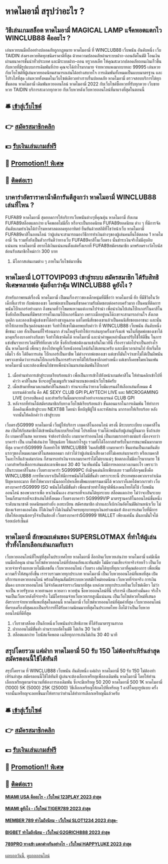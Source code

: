 # หาดไมอามี่ สรุปว่าอะไร ?
## วิธีเล่นเกมสล็อต หาดไมอามี่ MAGICAL LAMP แจ็คพอตแตกไว WINCLUB88 คืออะไร ?
เล่นหวยบนมือถืออย่างปลอดภัยถูกกฎหมาย หาดไมอามี่ ที่ WINCLUB88 เว็บพนัน อันดับหนึ่ง เว็บ TAIDIN ส่งตรงหวยฮิตทุกชนิดราคาดีที่สุด ด้วยความปลอดภัยผ่านระบบฝาก-ถอนอัตโนมัติ โอนเงินผ่านธนาคารชั้นนำทั่วประเทศ และมีระบบฝาก-ถอน ทรูวอลเล็ท ให้คุณสะดวกปลอดภัยถอนเงินเร็วขึ้น กับหวยที่มีรูปแบบการเดิมพันที่ง่าย คุณจะได้กำไรมากมาย จ่ายหวยแพงมากบาทละ 99995 เล่นหวยกับเว็บไซต์ที่ผู้เล่นหวยยอดนิยมสามารถเล่นได้อย่างสบายใจ การเดิมพันทั้งหมดเป็นแบบมาตรฐาน และโปร่งใสที่สุด เล่นหวยทั้งหมดในเว็บไซต์เดียวอย่างราบรื่นปลอดภัย หาดไมอามี่ ตรวจสอบบริการได้ทุกขั้นตอน หาดไมอามี่ เดิมพันหวยออนไลน์ หาดไมอามี่ 2022 กับเว็บไซต์ซื้อหวยที่รับทุกหวย เว็บขายหวย TAIDIN บริการสะดวกทุกหวย กับเว็บหวยดังเว็บหวยออนไลน์ที่มาแรงที่สุดในตอนนี้

## 🛎 [เข้าสู่เว็บไซต์](https://bit.ly/3SdLNi2)
## 👉 [สมัครสมาชิกคลิก](https://bit.ly/3SdLNi2)
## 💵 [รับเงินเล่นเกมส์ฟรี](https://bit.ly/3dyRKHj)
## 👑 [Promotion!! พิเศษ](https://bit.ly/3dyRKHj)
## 📱 [ติดต่อเรา](https://bit.ly/3dyRKHj)

## บาคาร่าอัตราราคาน้ำดีการันตีสูงกว่า หาดไมอามี่ WINCLUB88 เล่นที่ไหน ?
FUFA89 หาดไมอามี่ สุดยอดการให้บริการเว็บพนันต่างๆที่คุณคุ้น หาดไมอามี่ กับเกม FUFA89สล็อตแตกง่าย แจ็คพอตไม่มีกั๊ก หรือจะเป็นยอดนิยม FUFA89ยอดนิยม ต่าง ๆ ที่มีการจัดอันดับเกมทำเงินได้กำไรมหาศาลตลอดทุกอาทิตย์ ยืนยันด้วยสถิติที่โชว์หน้าเว็บ หาดไมอามี่ FUFA89คาสิโนออนไลน์ ว่าผู้เล่นจะสามารถมองวิธีการทำเงินต่างๆของผู้เล่นคนอื่นได้ตลอด 1 หาดไมอามี่ วัน รวมทั้งยังเป็นตัวการันตีว่าทางเว็บ FUFA89คาสิโนเว็บตรง นั้นชำระเงินจริงไม่มีอุบอิบแน่นอน หาดไมอามี่ อยากได้เงินแน่นอนตั้งแต่ครั้งแรกที่ FUFA89สมัครสมาชิก มาพร้อมรางวัลโบนัสต้อนรับสมาชิกใหม่กว่า 300 บาท
1. มีโอกาสเล่นเกมต่าง ๆ ภายในเว็บไซต์มากขึ้น

## หาดไมอามี่ LOTTOVIP093 เข้าสู่ระบบ สมัครสมาชิก ได้รับสิทธิพิเศษหลายต่อ คุ้มยิ่งกว่าคุ้ม WINCLUB88 ดูยังไง ?
สำหรับภาพยนต์เรื่องนี้ หาดไมอามี่ เป็ฌนเรื่องราวของเด็กหนุ่มที่มีชื่อว่า หาดไมอามี่ ฮัก ที่มีชีวิตในวัยเด็กที่เลวร้าย กับพ่อของเขา โดยพ่อเขาเป็นคนที่ขาดความรับผิดชอบต่อครอบครัวมาก เป็นคนที่ติดการพนันโป๊กเกอร์อย่างมาก ถึงขนาดที่ว่าโขมยแหวนแต่งงานไปจำนำ เพื่อนำเงินไปเล่นโป๊กเกอร์ในคาสิโน
ซึ่งฮักถือเป็นคนที่มีพรสวรรค์ในเกมโป๊กเกอร์นี้มาก เพราะเมื่ออยู่บนโต๊ะเขาจะสามารถอ่านใจ สังเกตบุคลิก และลองเชิงคู่แข่งเขาได้อย่างชาญฉลาด แต่โดยนิสัยของเขาแล้วเป็นคนนิสัยชอบเอาชนะ และนั่นทำให้กลายเป็นจุดอ่อนของเขา จึงทำให้เขาไม่เคยพบกับคำว่า ที่ WINCLUB88 เว็บพนัน อันดับหนึ่ง ชัยชนะ เลย
ฮักเป็นคนที่ใจร้อนมาก ส่วนใหญ่จึงทำให้การเล่นทุกครั้งเขาจึงแพ้ จนในที่สุดพ่อของเขาได้มาคุยเรื่องบางอย่างกับเขา จึงทำให้เขาคิดได้ หาดไมอามี่ และนำคำพูดเหล่านั้นมาปรับใช้ให้ดีขึ้น ในการแข่งขันรายการเวิลด์ซีรีย์ที่ลาสเวกัส ซึ่งฮักกับพ่อต้องมาแข่งกันในเวทีนี้ เรื่องราวต่อไปจะเป็นอย่างไรนั้น หาดไมอามี่ เพื่อนๆ ต้องไปหาดูที่เว็บหนังออนไลน์กันได้เลยนะครับ
และเมื่อเวลาผ่านไป ฮักเริ่มโตเต็มไว ฮัก ได้ยึดการเล่น โป๊กเกอร์เป็นอาชีพ ไม่ต่างจากพ่อของเขา แต่เขาก็มันใจว่าเขาไม่ได้เป็นผีพนัน เพราะเขาคิดว่าการเล่นโป๊กเกอร์เป็นการสร้างรายได้ให้กับเขาอีกอย่างหนึ่ง แต่เขาก็เคยขโมยเงินแฟน หาดไมอามี่ และกล้องเพื่อนไปขายเพื่อนำเงินมาเล่นเดิมพันโป๊กเกอร์
1. เมื่อท่านทำการเข้าสู่ระบบเรียบร้อยแล้ว เพื่อเป็นการเข้าไปยังหน้าเกมส์คาสิโน ให้ท่านคลิกเข้าไปที่คำว่า คาสิโนสด ซึ่งจะอยู่ในเมนูบริเวณด้านบนของหน้าเว็บไซต์ครับ
2. เมื่อเข้ามาที่หมวดเกมส์คาสิโนสดแล้ว ท่านจะเห็นว่าทางเว็บมีแบรนด์ให้เลือกเล่นทั้งหมด 4 แบรนด์ด้วยกัน คือ AE SEXY CLUB GPI PLAYTECH LIVE และ MICROGAMING LIVE (กรอบสีแดง) และสำหรับวันนี้ผมจะยกตัวอย่างจากแบรนด์ CLUB GPI
3. หลังจากที่ท่านได้สมัครสมาชิกกับทางเว็บไซต์เรียบร้อยแล้ว ขั้นตอนแรกในการเดิมพัน ให้ทำการล็อคอินเพื่อเข้าสู่ระบบ NEXT88 โดยนำ ชื่อบัญชีผู้ใช้ และรหัสผ่าน มากรอกให้เรียบร้อย หลังจากนั้นให้คลิกคำว่า เข้าสู่ระบบ

เว็บตรง5G9999 หาดไมอามี่ เว็บผู้ให้บริการ เกมคาสิโนออนไลน์ ตรงนี้ มีระบบระเบียบ เกมคาสิโนสด เปิดให้กับสมาชิกได้เข้าพนันกับแบบเรียลไทม์ โปรสล็อต ร่วมโต๊ะพนันกับผู้เล่นผู้อื่นมาก ซึ่งถ้าเอ๋ยถึง เกมคาสิโนสด หลายคน จำต้องรำลึกถึง เกมบาคาร่าออนไลน์ เป็นเกมแรกอย่างแน่แท้ เนื่องจากว่า บาคาร่า เป็น เกมไพ่เล่นง่าย ใช้ทุนน้อย ให้ผลกำไรสูง รวมทั้งได้โอกาสสำหรับในการชนะพนันมากมายที่สุด บาคาร่า5G9999 ก็เลยทำให้ WINCLUB88 วินคลับ88 เกมบาคาร่า ขึ้นแท่นเป็นเกมอันดับแรกๆของโหมดเกมคาสิโนสดตลอดมา กล่าวได้ว่าผู้เล่นนักเสี่ยงดวงที่ไม่เคยเล่นบาคาร่า หรือเกมคาสิโนอะไรก็แล้วแต่มาก่อน ก็สามารถทำเงินจากเกมบาคาร่าได้ไม่ยากแน่ๆ ข้อตกลงไม่มีอะไรมากมาย ใช้เวลาสำหรับเพื่อการเล่นแต่ละตาเพียงแค่ 30 40 วินาทีแค่นั้น ไม่มีการหลอกลวงเกมอะไร เพราะว่าเป็นระบบคาสิโนสด
เว็บตรงบาคาร่า 5G9999PC ยังมีจุดเด่นอีกเพียบเลย รวมทั้งอีกจุดแข็งคือ WINCLUB88 การที่พวกเราเปิดให้มีการพนันได้ไม่มีขั้นต่ำ เพราะระยะนี้ ประเทศของพวกเรากำเนิดปัญหาเยอะมาก ที่ทำให้พวกเรานั้นออกไปหาเลี้ยงชีพแบบธรรมดามิได้ พวกเราก็เลยได้พวกเราทำ เว็บตรงบาคาร่า5G9999 ISO พนันได้ไม่มีขั้นต่ำ เพื่อมาช่วยทำให้ญาติพี่น้องคนไทยได้ใช้ เว็บพนันออนไลน์ ของพวกเราเพื่อ หาเงินนั้นเอง สามารถที่จะเล่นได้ทุกระบบ สล็อตแตกง่าย ไม่ว่าจะเป็นระบบไหนก็สามารถที่จะเข้าเล่นได้ทั้งหมด เว็บตรงบาคาร่า 5G9999VIP มาตรฐานคาสิโนออนไลน์ชั้นหนึ่งระดับนานาชาติ ยอดนิยมอย่างยิ่ง ลงทะเบียน สมัครสมาชิก ฝากและก็เบิกเงินอัตโนมัติผ่านหน้าเว็บ ไม่ต้องแจ้งทางแอดไม่น ก็ได้เงินเร็วได้เงินมั่นใจครบทุกบาททุกเงินอย่างแน่แท้ ต้องการเล่นเว็บที่มีการเปิดให้ลงทุนน้อยๆก็จำเป็นต้องที่ เว็บตรงบาคาร่า5G9999 WALLET เพียงแค่นั้น มั่นอกมั่นใจได้ร้อยเปอร์เซ็นต์

## หาดไมอามี่ ลักษณะเด่นของ SUPERSLOTMAX ที่ทำให้ผู้เล่นทั่วทั้งโลกเลือกเล่นเกมกับเรา
เว็บหวยออนไลน์ที่ใหญ่ที่สุดในประเทศไทย หาดไมอามี่ ล็อกอินเว็บหวยเล่นง่าย หาดไมอามี่ แค่มีเน็ตบนมือถือคุณ ผ่านเว็บไซต์หวยออนไลน์ที่ปลอดภัยและทันสมัย ​​ไม่มีความเสี่ยงจ่ายจริงจ่ายเร็ว เป็นเว็บหวยจ่ายจริงแทงหวยไม่มีเลขอั้น เว็บหวยออนไลน์ เว็บตรง เล่นได้ทุกที่ทุกเวลาที่คุณต้องการ เพื่อเพิ่มความเร็วให้สนุกยิ่งขึ้น เรารวบรวมหวยทุกประเภท หาดไมอามี่ เป็นเว็บหวยออนไลน์ที่แพงที่สุด เปิดบริการแทงหวยออนไลน์ พร้อมให้คุณสัมผัสระบบหวยสมัยใหม่ยอดนิยม เว็บหวยที่จ่ายจริง การเงินมั่นคง แทงหวยออนไลน์ ไม่จำกัดเลขจ่ายรางวัลมากที่สุด แหล่งหวยทุกประเภทในเว็บไซต์เดียว ไม่ว่าจะเป็น หวยรัฐบาล หวยฮานอย หวยลาว หวยหุ้น ซื้อหวยออนไลน์ที่นี่ บริการดี เปิดอย่างมั่นคง จริงใจ จนเป็นเว็บหวยดังที่จ่ายจริง ไม่มีใครยอมจ่ายเว็บหวยเรทสูงนี้แน่นอน เป็นเว็บไซต์หวยใหม่ที่เสนออัตราการจ่ายหวยที่แพงที่สุดในตอนนี้ หาดไมอามี่ เว็บไซต์หวยออนไลน์ที่คุ้มค่าที่สุด เว็บหวยออนไลน์ที่ครบเครื่องที่สุดและเป็นบริการที่ได้รับความนิยมมากที่สุดในประเทศไทย ถือได้ว่าเป็นเว็บหวยออนไลน์ที่ดีที่สุด
1. เว็บราชาสล็อต เป็นอีกหนึ่งเว็บพนันประสิทธิภาพ ที่ได้รับมาตรฐานสากล
2. ฝากถอนไม่มีขั้นต่ำ ผ่านระบบอัตโนมัติ ไม่เกิน 30 วินาที
3. สล็อตแตกง่าย โบนัสแจ็คพอต เฉลี่ยทุกการเล่นไม่เกิน 30 40 นาที

## สรุปโดยรวม แค่ฝาก หาดไมอามี่ 50 รับ 150 ไม่ต้องทําเทิร์นล่าสุด สมัครตอนนี้ใช้ได้ทันที
สรุปโดยรวม ที่ WINCLUB88 เว็บพนัน อันดับหนึ่ง แค่ฝาก หาดไมอามี่ 50 รับ 150 ไม่ต้องทําเทิร์นล่าสุด สมัครตอนนี้ใช้ได้ทันที ผู้เล่นจะต้องเลือกเหรียญเพื่อลงเดิมพัน หาดไมอามี่ โดยให้ท่านเลือกเหรียญตามจำนวนที่ต้องการลงเดิมพัน ซึ่งจะมีเหรียญ 50 200 หาดไมอามี่ 500 1K หาดไมอามี่ (1000) 5K (5000) 25K (25000) วิธีเลือกเหรียญให้กดไปที่เหรียญ 1 คาสิโนทุกรูปแบบ ครั้ง จากนั้นเหรียญจะลอยขึ้นมาให้ทราบว่าท่านได้ทำการเลือกเหรียญนี้แล้วครับ

## 🛎 [เข้าสู่เว็บไซต์](https://bit.ly/3SdLNi2)
## 👉 [สมัครสมาชิกคลิก](https://bit.ly/3SdLNi2)
## 💵 [รับเงินเล่นเกมส์ฟรี](https://bit.ly/3dyRKHj)
## 👑 [Promotion!! พิเศษ](https://bit.ly/3dyRKHj)
## 📱 [ติดต่อเรา](https://bit.ly/3dyRKHj)

#### [MIAMI USA คืออะไร - เว็บใหม่ 123PLAY 2023 ล่าสุด](https://atom.io/themes/miami%20usa%20คืออะไร%20-%20เว็บใหม่%20123play%202023%20ล่าสุด)
#### [MIAMI ดูยังไง - เว็บใหม่ TIGER789 2023 ล่าสุด](https://atom.io/themes/miami%20ดูยังไง%20-%20เว็บใหม่%20tiger789%202023%20ล่าสุด)
#### [MEMBER 789 ทำไมถึงนิยม - เว็บใหม่ SLOT1234 2023 ล่าสุด-](https://atom.io/themes/member%20789%20ทำไมถึงนิยม%20-%20เว็บใหม่%20slot1234%202023%20ล่าสุด-)
#### [BIGBET ทำไมถึงนิยม - เว็บใหม่ G2GRICH888 2023 ล่าสุด](https://atom.io/themes/bigbet%20ทำไมถึงนิยม%20-%20เว็บใหม่%20g2grich888%202023%20ล่าสุด)
#### [789PRO ทางเข้า แตกต่างกันอย่างไร - เว็บใหม่ HAPPYLUKE 2023 ล่าสุด](https://atom.io/themes/789pro%20ทางเข้า%20แตกต่างกันอย่างไร%20-%20เว็บใหม่%20happyluke%202023%20ล่าสุด)

[ผลบอลวันนี้](https://siamsport.tv "ผลบอลวันนี้"), [ดูบอลออนไลน์](https://siamsport.tv/ดูบอลสด "ดูบอลออนไลน์")